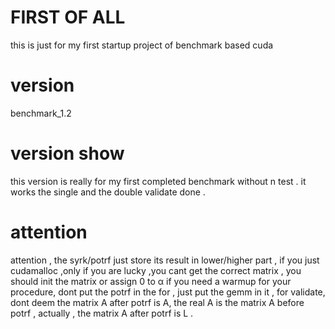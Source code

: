 # FIRST OF ALL

this is just for my first startup project of benchmark based cuda

# version
benchmark_1.2

# version show
this version is really for my first completed benchmark without n test .
it works the single and the double validate done .

# attention
attention , the syrk/potrf just store its result in lower/higher part ,
if you just cudamalloc ,only if you are lucky ,you cant get the correct matrix ,
you should init the matrix or assign 0 to α
if you need a warmup for your procedure, dont put the potrf in the for , just put the gemm in it ,
for validate, dont deem the matrix A after potrf is A, the real A is the matrix A before potrf ,
actually , the matrix A after potrf is L .
